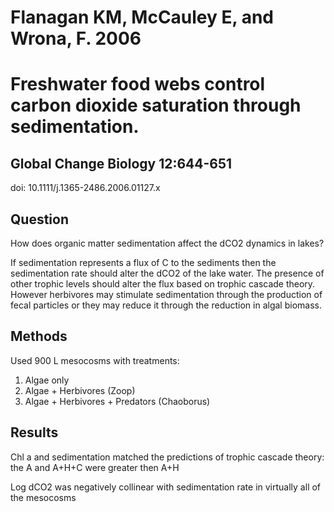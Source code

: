 # Flanagan KM, McCauley E, and Wrona, F. 2006

# Freshwater food webs control carbon dioxide saturation through sedimentation.

## Global Change Biology 12:644-651

doi: 10.1111/j.1365-2486.2006.01127.x

## Question

How does organic matter sedimentation affect the dCO2 dynamics in lakes?

If sedimentation represents a flux of C to the sediments then the sedimentation rate should alter the dCO2 of the lake water.  The presence of other trophic levels should alter the flux based on trophic cascade theory.  However herbivores may stimulate sedimentation through the production of fecal particles or they may reduce it through the reduction in algal biomass.

## Methods

Used 900 L mesocosms with treatments:

1) Algae only
2) Algae + Herbivores (Zoop)
3) Algae + Herbivores + Predators (Chaoborus)

## Results

Chl a and sedimentation matched the predictions of  trophic cascade theory:  the A and A+H+C were greater then A+H

Log dCO2 was negatively collinear with sedimentation rate in virtually all of the mesocosms



